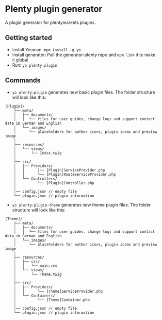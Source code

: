 # Plenty plugin generator

A plugin generator for plentymarkets plugins.

## Getting started

- Install Yeoman: `npm install -g yo`
- Install generator: Pull the generator-plenty repo and `npm link` it to make it global.
- Run: `yo plenty:plugin`


## Commands

* `yo plenty:plugin` generates new basic plugin files. The folder structure will look like this:

```
[Plugin]/
    ├── meta/
    │   ├── documents/
    │   │  └── files for user guides, change logs and support contact data in German and English   
    │   └── images/
    │      └── placeholders for author icons, plugin icons and preview image
    │
    ├── resources/
    │   └── views/
    │       └── Index.twig
    │
    ├── src/
    │   ├── Providers/
    │   │      │── [Plugin]ServiceProvider.php
    │   │      └── [Plugin]RouteServiceProvider.php
    │   └── Controllers/
    │          └── [Plugin]Controller.php
    │
    │── config.json // empty file
    └── plugin.json // plugin information
```

* `yo plenty:plugin-theme` generates new theme plugin files. The folder structure will look like this:

```
[Theme]/
    ├── meta/
    │   ├── documents/
    │   │  └── files for user guides, change logs and support contact data in German and English   
    │   └── images/
    │      └── placeholders for author icons, plugin icons and preview image
    │
    ├── resources/
    │   ├── css/
    │   │   └── main.css    
    │   └── views/
    │       └── Theme.twig
    │
    ├── src/
    │   ├── Providers/
    │   │      └── [Theme]ServiceProvider.php
    │   └── Containers/
    │          └── [Theme]Container.php
    │
    │── config.json // empty file
    └── plugin.json // plugin information
```
